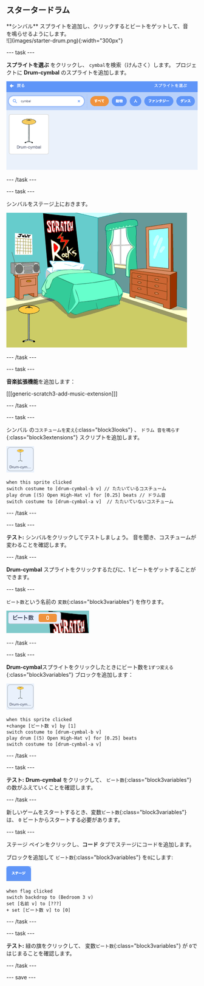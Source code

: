 ## スタータードラム

<div style="display: flex; flex-wrap: wrap">
<div style="flex-basis: 200px; flex-grow: 1; margin-right: 15px;">
**シンバル** スプライトを追加し、クリックするとビートをゲットして、音を鳴らせるようにします。
</div>
<div>
![](images/starter-drum.png){:width="300px"}
</div>
</div>

--- task ---

**スプライトを選ぶ** をクリックし、 `cymbal`を検索（けんさく）します。 プロジェクトに **Drum-cymbal** のスプライトを追加します。

![](images/cymbal-gallery.png)

--- /task ---

--- task ---

シンバルをステージ上におきます。

![](images/cymbal-stage.png)

--- /task ---

--- task ---

**音楽拡張機能**を追加します：

[[[generic-scratch3-add-music-extension]]]

--- /task ---

--- task ---

シンバル の`コスチュームを変え`{:class="block3looks"} 、 `ドラム 音を鳴らす`{:class="block3extensions"} スクリプトを追加します。

![](images/cymbal-icon.png)

```blocks3
when this sprite clicked
switch costume to [drum-cymbal-b v] // たたいているコスチューム
play drum [(5) Open High-Hat v] for [0.25] beats // ドラム音
switch costume to [drum-cymbal-a v]  // たたいていないコスチューム
```

--- /task ---

--- task ---

**テスト:** シンバルをクリックしてテストしましょう。 音を聞き、コスチュームが変わることを確認します。

--- /task ---

**Drum-cymbal** スプライトをクリックするたびに、1 ビートをゲットすることができます。

--- task ---

`ビート数`という名前の `変数`{:class="block3variables"} を作ります。

![](images/beats-variable.png)

--- /task ---

--- task ---

**Drum-cymbal**スプライトをクリックしたときにビート数を`1ずつ変える`{:class="block3variables"} ブロックを追加します：

![](images/cymbal-icon.png)

```blocks3
when this sprite clicked
+change [ビート数 v] by [1]
switch costume to [drum-cymbal-b v]
play drum [(5) Open High-Hat v] for [0.25] beats 
switch costume to [drum-cymbal-a v]
```

--- /task ---

--- task ---

**テスト:** **Drum-cymbal** をクリックして、 `ビート数`{:class="block3variables"} の数がふえていくことを確認します。

--- /task ---

新しいゲームをスタートするとき、変数`ビート数`{:class="block3variables"} は、 `0` ビートからスタートする必要があります。

--- task ---

ステージ ペインをクリックし、**コード** タブでステージにコードを追加します。

ブロックを追加して `ビート数`{:class="block3variables"} を`0`にします:

![](images/stage-icon.png)

```blocks3
when flag clicked
switch backdrop to (Bedroom 3 v) 
set [名前 v] to [???] 
+ set [ビート数 v] to [0]
```
--- /task ---

--- task ---

**テスト:** 緑の旗をクリックして、 変数`ビート数`{:class="block3variables"} が `0`ではじまることを確認します。

--- /task ---

--- save ---
